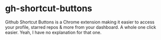 # gh-shortcut-buttons

Github Shortcut Buttons is a Chrome extension making it easier to access your profile, starred repos & more from your dashboard. A whole one click easier. Yeah, I have no explanation for that one.
